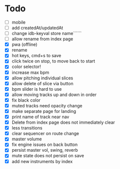 # Todo

- [ ] mobile
- [ ] add createdAt/updatedAt
- [ ] change idb-keyval store name``````
- [ ] allow rename from index page
- [x] pwa (offline)
- [x] rename
- [x] hot keys, cmd+s to save
- [x] click twice on stop, to move back to start
- [x] color selector!
- [x] increase max bpm
- [x] allow pitching individual slices
- [x] allow delete of slice via button
- [x] bpm slider is hard to use
- [x] allow moving tracks up and down in order
- [x] fix black color
- [x] muted tracks need opacity change
- [x] make separate page for landing
- [x] print name of track near nav
- [x] Delete from index page does not immediately clear
- [x] less transitions
- [x] clear sequencer on route change
- [x] master volume
- [x] fix engine issues on back button
- [x] persist master vol, swing, reverb
- [x] mute state does not persist on save
- [x] add new instruments by index
